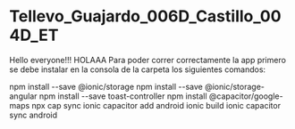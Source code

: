 # Tellevo_Guajardo_006D_Castillo_004D_ET

Hello everyone!!! HOLAAA Para poder correr correctamente la app primero se debe instalar en la consola de la carpeta los siguientes comandos:

npm install --save @ionic/storage
npm install --save @ionic/storage-angular
npm install --save toast-controller
npm install @capacitor/google-maps
npx cap sync
ionic capacitor add android
ionic build
ionic capacitor sync android